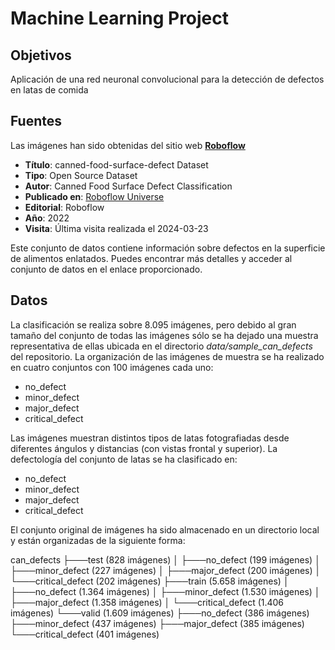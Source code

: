# Machine Learning Project

## Objetivos
Aplicación de una red neuronal convolucional para la detección de defectos en latas de comida

## Fuentes
Las imágenes han sido obtenidas del sitio web [**Roboflow**](https://roboflow.com/)
- **Título**: canned-food-surface-defect Dataset
- **Tipo**: Open Source Dataset
- **Autor**: Canned Food Surface Defect Classification
- **Publicado en**: [Roboflow Universe](https://universe.roboflow.com/canned-food-surface-defect-classification/canned-food-surface-defect)
- **Editorial**: Roboflow
- **Año**: 2022
- **Visita**: Última visita realizada el 2024-03-23

Este conjunto de datos contiene información sobre defectos en la superficie de alimentos enlatados. Puedes encontrar más detalles y acceder al conjunto de datos en el enlace proporcionado.

## Datos
La clasificación se realiza sobre 8.095 imágenes, pero debido al gran tamaño del conjunto de todas las imágenes sólo se ha dejado una muestra representativa de ellas ubicada en el directorio *data/sample_can_defects* del repositorio. La organización de las imágenes de muestra se ha realizado en cuatro conjuntos con 100 imágenes cada uno:
- no_defect
- minor_defect
- major_defect
- critical_defect

Las imágenes muestran distintos tipos de latas fotografiadas desde diferentes ángulos y distancias (con vistas frontal y superior). La defectología del conjunto de latas se ha clasificado en:
- no_defect
- minor_defect
- major_defect
- critical_defect 

El conjunto original de imágenes ha sido almacenado en un directorio local y están organizadas de la siguiente forma:

can_defects
├───test (828 imágenes)
│   ├───no_defect (199 imágenes)
│   ├───minor_defect (227 imágenes)
│   ├───major_defect (200 imágenes)
│   └───critical_defect (202 imágenes)
├───train (5.658 imágenes)
│   ├───no_defect (1.364 imágenes)
│   ├───minor_defect (1.530 imágenes)
│   ├───major_defect (1.358 imágenes)
│   └───critical_defect (1.406 imágenes)
└───valid (1.609 imágenes)
    ├───no_defect (386 imágenes)
    ├───minor_defect (437 imágenes)
    ├───major_defect (385 imágenes)
    └───critical_defect (401 imágenes)